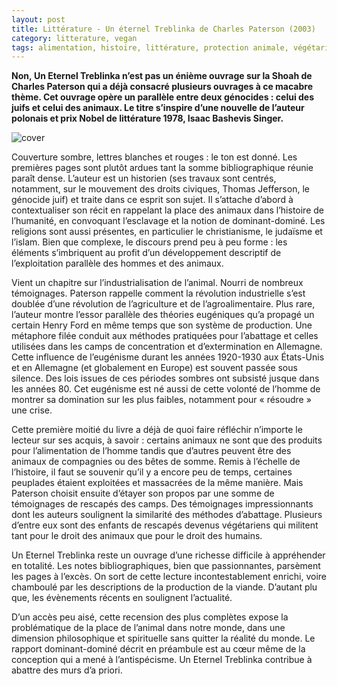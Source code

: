 ```yaml
---
layout: post
title: Littérature - Un éternel Treblinka de Charles Paterson (2003)
category: litterature, vegan
tags: alimentation, histoire, littérature, protection animale, végétarien, végétarisme, vegan, vivisection, 2000s
---
```

**Non, Un Eternel Treblinka n’est pas un énième ouvrage sur la Shoah de Charles Paterson qui a déjà consacré plusieurs ouvrages à ce macabre thème. Cet ouvrage opère un parallèle entre deux génocides : celui des juifs et celui des animaux. Le titre s’inspire d’une nouvelle de l’auteur polonais et prix Nobel de littérature 1978, Isaac Bashevis Singer.**

![cover](https://cheziceman.files.wordpress.com/2016/10/treblinka.jpg)

Couverture sombre, lettres blanches et rouges : le ton est donné. Les premières pages sont plutôt ardues tant la somme bibliographique réunie paraît dense. L’auteur est un historien (ses travaux sont centrés, notamment, sur le mouvement des droits civiques, Thomas Jefferson, le génocide juif) et traite dans ce esprit son sujet. Il s’attache d’abord à contextualiser son récit en rappelant la place des animaux dans l’histoire de l’humanité, en convoquant l’esclavage et la notion de dominant-dominé. Les religions sont aussi présentes, en particulier le christianisme, le judaïsme et l’islam. Bien que complexe, le discours prend peu à peu forme : les éléments s’imbriquent au profit d’un développement descriptif de l’exploitation parallèle des hommes et des animaux.

Vient un chapitre sur l’industrialisation de l’animal. Nourri de nombreux témoignages. Paterson rappelle comment la révolution industrielle s’est doublée d’une révolution de l’agriculture et de l’agroalimentaire. Plus rare, l’auteur montre l’essor parallèle des théories eugéniques qu’a propagé un certain Henry Ford en même temps que son système de production. Une métaphore filée conduit aux méthodes pratiquées pour l’abattage et celles utilisées dans les camps de concentration et d’extermination en Allemagne. Cette influence de l’eugénisme durant les années 1920-1930 aux États-Unis et en Allemagne (et globalement en Europe) est souvent passée sous silence. Des lois issues de ces périodes sombres ont subsisté jusque dans les années 80. Cet eugénisme est né aussi de cette volonté de l’homme de montrer sa domination sur les plus faibles, notamment pour « résoudre » une crise.

Cette première moitié du livre a déjà de quoi faire réfléchir n’importe le lecteur sur ses acquis, à savoir : certains animaux ne sont que des produits pour l’alimentation de l’homme tandis que d’autres peuvent être des animaux de compagnies ou des bêtes de somme. Remis à l’échelle de l’histoire, il faut se souvenir qu’il y a encore peu de temps, certaines peuplades étaient exploitées et massacrées de la même manière. Mais Paterson choisit ensuite d’étayer son propos par une somme de témoignages de rescapés des camps. Des témoignages impressionnants dont les auteurs soulignent la similarité des méthodes d’abattage. Plusieurs d’entre eux sont des enfants de rescapés devenus végétariens qui militent tant pour le droit des animaux que pour le droit des humains.

Un Eternel Treblinka reste un ouvrage d’une richesse difficile à appréhender en totalité. Les notes bibliographiques, bien que passionnantes, parsèment les pages à l’excès. On sort de cette lecture incontestablement enrichi, voire chamboulé par les descriptions de la production de la viande. D’autant plu que, les évènements récents en soulignent l’actualité.

D’un accès peu aisé, cette recension des plus complètes expose la problématique de la place de l’animal dans notre monde, dans une dimension philosophique et spirituelle sans quitter la réalité du monde. Le rapport dominant-dominé décrit en préambule est au cœur même de la conception qui a mené à l’antispécisme. Un Eternel Treblinka contribue à abattre des murs d’a priori.
